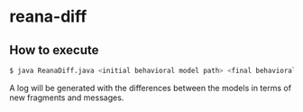 # reana-diff


## How to execute

```sh
$ java ReanaDiff.java <initial behavioral model path> <final behavioral model path>
```

A log will be generated with the differences between the models in terms of new fragments and messages.